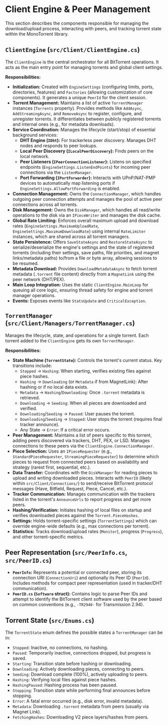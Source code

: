 # Client Engine & Peer Management

This section describes the components responsible for managing the download/upload process, interacting with peers, and tracking torrent state within the MonoTorrent library.

## `ClientEngine` (`src/Client/ClientEngine.cs`)

The `ClientEngine` is the central orchestrator for all BitTorrent operations. It acts as the main entry point for managing torrents and global client settings.

**Responsibilities:**

*   **Initialization:** Created with `EngineSettings` (configuring limits, ports, directories, features) and `Factories` (allowing customization of core components). It generates a unique `PeerId` for the client session.
*   **Torrent Management:** Maintains a list of active `TorrentManager` instances (`Torrents` property). Provides methods like `AddAsync`, `AddStreamingAsync`, and `RemoveAsync` to register, configure, and unregister torrents. It differentiates between publicly registered torrents and internal ones (e.g., for metadata downloads).
*   **Service Coordination:** Manages the lifecycle (start/stop) of essential background services:
    *   **DHT Engine (`IDht`):** For trackerless peer discovery. Manages DHT nodes and responds to peer lookups.
    *   **Local Peer Discovery (`ILocalPeerDiscovery`):** Finds peers on the local network.
    *   **Peer Listeners (`IPeerConnectionListener`):** Listens on specified endpoints (`EngineSettings.ListenEndPoints`) for incoming peer connections via the `ListenManager`.
    *   **Port Forwarding (`IPortForwarder`):** Interacts with UPnP/NAT-PMP devices to automatically map listening ports if `EngineSettings.AllowPortForwarding` is enabled.
*   **Connection Management:** Owns the `ConnectionManager`, which handles outgoing peer connection attempts and manages the pool of active peer connections across all torrents.
*   **Disk Management:** Owns the `DiskManager`, which handles all read/write operations to the disk via an `IPieceWriter` and manages the disk cache.
*   **Global Rate Limiting:** Enforces overall maximum upload and download rates (`EngineSettings.MaximumUploadRate`, `EngineSettings.MaximumDownloadRate`) using internal `RateLimiter` instances, which are shared across all torrent managers.
*   **State Persistence:** Offers `SaveStateAsync` and `RestoreStateAsync` to serialize/deserialize the engine's settings and the state of registered torrents (including their settings, save paths, file priorities, and magnet links/metadata paths) to/from a file or byte array, allowing sessions to be resumed.
*   **Metadata Download:** Provides `DownloadMetadataAsync` to fetch torrent metadata (`.torrent` file content) directly from a `MagnetLink` using the peer network (DHT/PEX).
*   **Main Loop Integration:** Uses the static `ClientEngine.MainLoop` for queuing all core logic, ensuring thread safety for engine and torrent manager operations.
*   **Events:** Exposes events like `StatsUpdate` and `CriticalException`.

## `TorrentManager` (`src/Client/Managers/TorrentManager.cs`)

Manages the lifecycle, state, and operations for a single torrent. Each torrent added to the `ClientEngine` gets its own `TorrentManager`.

**Responsibilities:**

*   **State Machine (`TorrentState`):** Controls the torrent's current status. Key transitions include:
    *   `Stopped` -> `Hashing`: When starting, verifies existing files against piece hashes.
    *   `Hashing` -> `Downloading` (or `Metadata` if from MagnetLink): After hashing or if no local data exists.
    *   `Metadata` -> `Hashing`/`Downloading`: Once `.torrent` metadata is retrieved.
    *   `Downloading` -> `Seeding`: When all pieces are downloaded and verified.
    *   `Downloading`/`Seeding` -> `Paused`: User pauses the torrent.
    *   `Downloading`/`Seeding` -> `Stopped`: User stops the torrent (requires final tracker announce).
    *   Any State -> `Error`: If a critical error occurs.
*   **Peer Management:** Maintains a list of peers specific to this torrent, adding peers discovered via trackers, DHT, PEX, or LSD. Manages connections to these peers via the `ClientEngine.ConnectionManager`.
*   **Piece Selection:** Uses an `IPieceRequester` (e.g., `StandardPieceRequester`, `StreamingPieceRequester`) to determine which pieces to request from connected peers based on availability and strategy (rarest first, sequential, etc.).
*   **Data Transfer:** Coordinates with the `DiskManager` for reading pieces to upload and writing downloaded pieces. Interacts with `PeerIO` (likely within `src/Client/Connections/`) to send/receive BitTorrent protocol messages (Have, Bitfield, Request, Piece, Cancel, etc.).
*   **Tracker Communication:** Manages communication with the trackers listed in the torrent's `AnnounceUrls` to report progress and get more peers.
*   **Hashing/Verification:** Initiates hashing of local files on startup and verifies downloaded pieces against the `Torrent.PieceHashes`.
*   **Settings:** Holds torrent-specific settings (`TorrentSettings`) which can override engine-wide defaults (e.g., max connections per torrent).
*   **Statistics:** Tracks download/upload rates (`Monitor`), progress (`Progress`), and other torrent-specific metrics.

## Peer Representation (`src/PeerInfo.cs`, `src/PeerID.cs`)

*   **`PeerInfo`:** Represents a potential or connected peer, storing its connection URI (`ConnectionUri`) and optionally its Peer ID (`PeerId`). Includes methods for compact peer representation (used in tracker/DHT communication).
*   **`PeerID.cs` (`Software` struct):** Contains logic to parse Peer IDs and attempt to identify the BitTorrent client software used by the peer based on common conventions (e.g., `-TR2940-` for Transmission 2.94).

## Torrent State (`src/Enums.cs`)

The `TorrentState` enum defines the possible states a `TorrentManager` can be in:

*   `Stopped`: Inactive, no connections, no hashing.
*   `Paused`: Temporarily inactive, connections dropped, but progress is saved.
*   `Starting`: Transition state before hashing or downloading.
*   `Downloading`: Actively downloading pieces, connecting to peers.
*   `Seeding`: Download complete (100%), actively uploading to peers.
*   `Hashing`: Verifying local files against piece hashes.
*   `HashingPaused`: Hashing process has been paused.
*   `Stopping`: Transition state while performing final announces before stopping.
*   `Error`: A fatal error occurred (e.g., disk error, invalid metadata).
*   `Metadata`: Downloading `.torrent` metadata from peers (usually via Magnet Link).
*   `FetchingHashes`: Downloading V2 piece layers/hashes from peers.